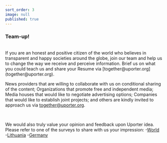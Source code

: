 ```yaml
---
sort_order: 3
image: null
published: true
---
```


### Team-up!

<br>
If you are an honest and positive citizen of the world who believes in transparent and happy societies around the globe, join our team and help us to change the way we receive and perceive information.
Brief us on what you could teach us and share your Resume via [together@uporter.org](together@uporter.org). 

<br>

News providers that are willing to collaborate with us on conditional sharing of the content; Organizations that promote free and independent media; Media houses that would like to negotiate advertising options; Companies that would like to establish joint projects; and others are kindly invited to approach us via [together@uporter.org](together@uporter.org).

<br>

We would also truly value your opinion and feedback upon Uporter idea. Please refer to one of the surveys to share with us your impression: -[World](https://goo.gl/forms/bPKQUPrI3oL5L2Cr2 ) -[Lithuania](https://goo.gl/forms/Su4LqPorfWy0Uaug1 ) -[Germany](https://goo.gl/forms/7nVs6grkHko2ndJ43)
